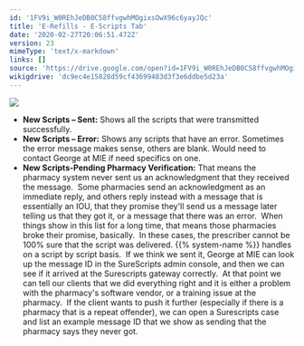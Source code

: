 ```yaml
---
id: '1FV9i_W0REhJeDB0C58ffvgwhMOgixsOwX96c6yayJQc'
title: 'E-Refills - E-Scripts Tab'
date: '2020-02-27T20:06:51.472Z'
version: 23
mimeType: 'text/x-markdown'
links: []
source: 'https://drive.google.com/open?id=1FV9i_W0REhJeDB0C58ffvgwhMOgixsOwX96c6yayJQc'
wikigdrive: 'dc9ec4e15828d59cf43699483d3f3e6ddbe5d23a'
---
```

![](../e-refills-e-scripts-tab.assets/6ec8e5bb34b8d887e282a975df44954d.png)

* <strong>New Scripts – Sent:</strong> Shows all the scripts that were transmitted successfully.
* <strong>New Scripts – Error:</strong> Shows any scripts that have an error. Sometimes the error message makes sense, others are blank. Would need to contact George at MIE if need specifics on one.
* <strong>New Scripts-Pending Pharmacy Verification:</strong> That means the pharmacy system never sent us an acknowledgment that they received the message.  Some pharmacies send an acknowledgment as an immediate reply, and others reply instead with a message that is essentially an IOU, that they promise they'll send us a message later telling us that they got it, or a message that there was an error.  When things show in this list for a long time, that means those pharmacies broke their promise, basically.  In these cases, the prescriber cannot be 100% sure that the script was delivered.
{{% system-name %}} handles on a script by script basis.  If we think we sent it, George at MIE can look up the message ID in the SureScripts admin console, and then we can see if it arrived at the Surescripts gateway correctly.  At that point we can tell our clients that we did everything right and it is either a problem with the pharmacy's software vendor, or a training issue at the pharmacy.  If the client wants to push it further (especially if there is a pharmacy that is a repeat offender), we can open a Surescripts case and list an example message ID that we show as sending that the pharmacy says they never got.
